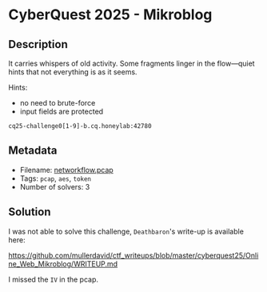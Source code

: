 # CyberQuest 2025 - Mikroblog

## Description

It carries whispers of old activity. Some fragments linger in the flow—quiet hints that not everything is as it seems.

Hints:
* no need to brute-force
* input fields are protected

`cq25-challenge0[1-9]-b.cq.honeylab:42780`

## Metadata

- Filename: [networkflow.pcap](files/networkflow.pcap)
- Tags: `pcap`, `aes`, `token`
- Number of solvers: 3

## Solution

I was not able to solve this challenge, `Deathbaron`'s write-up is available here:

<https://github.com/mullerdavid/ctf_writeups/blob/master/cyberquest25/Online_Web_Mikroblog/WRITEUP.md>

I missed the `IV` in the pcap.